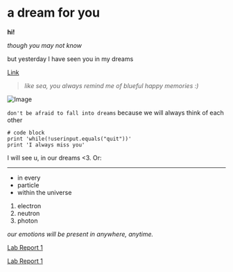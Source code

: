 
# a dream for you
**hi!**

*though you may not know*

but yesterday I have seen you 
in my dreams 

[Link](https://www.youtube.com/watch?v=btmjDyff6E8)

> *like sea, you always remind me of blueful happy memories :)*

![Image](https://encrypted-tbn0.gstatic.com/images?q=tbn:ANd9GcTbGkDquvJEmAMYaGPwkrnHV65xq-OG50IwsQ&usqp=CAU)

`don't be afraid to fall into dreams` because we will always think of each other

```
# code block
print 'while(!userinput.equals("quit"))'
print 'I always miss you'
```
I will see u, in our dreams <3. Or:

---
* in every
* particle
* within the universe

1. electron
2. neutron
3. photon

*our emotions will be present in anywhere, anytime.*

[Lab Report 1](lab-report-1-week-2.html)

[Lab Report 1](https://Angelsofttoy.github.io/cse15l-lab-reports/lab-report-1-week-2.html)